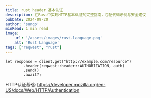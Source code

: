 ```yaml
---
title: rust header 基本认证
description: 在Rust中实现HTTP基本认证的完整指南，包括代码示例与安全建议
pubDate: 2024-09-20
author: 'sunqp'
minRead: 1 min read
image:
    url: '/assets/images/rust-language.png'
    alt: 'Rust Language'
tags: ["reqwest", "rust"]
---
```


```
let response = client.get("http://example.com/resource")
        .header(reqwest::header::AUTHORIZATION, auth)
        .send()
        .await?;

```

HTTP认证基础: https://developer.mozilla.org/en-US/docs/Web/HTTP/Authentication

